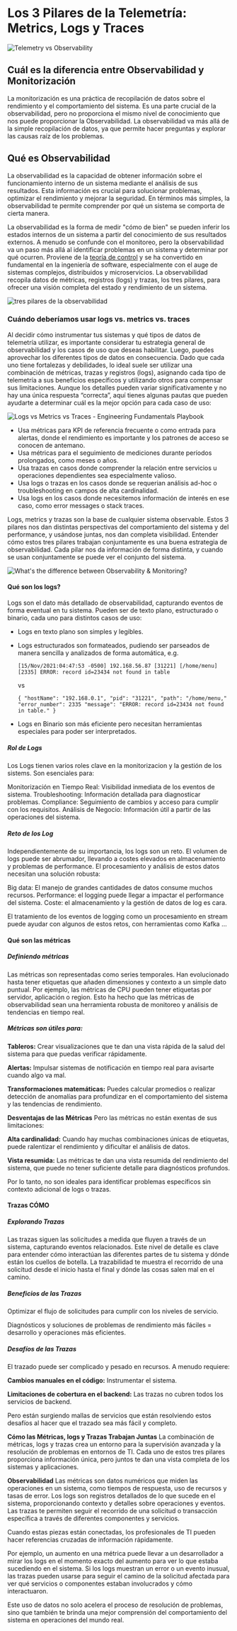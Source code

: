 # Los 3 Pilares de la Telemetría: Metrics, Logs y Traces

![Telemetry vs Observability](https://i.imgur.com/kQTQlc6.png)

## Cuál es la diferencia entre Observabilidad y Monitorización

La monitorización es una práctica de recopilación de datos sobre el rendimiento y el comportamiento del sistema. Es una parte crucial de la observabilidad, pero no proporciona el mismo nivel de conocimiento que nos puede proporcionar la Observabilidad.  La observabilidad va más allá de la simple recopilación de datos, ya que permite hacer preguntas y explorar las causas raíz de los problemas.

## Qué es Observabilidad

La observabilidad es la capacidad de obtener información sobre el funcionamiento interno de un sistema mediante el análisis de sus resultados. Esta información es crucial para solucionar problemas, optimizar el rendimiento y mejorar la seguridad. En términos más simples, la observabilidad te permite comprender por qué un sistema se comporta de cierta manera.

La observabilidad es la forma de medir "cómo de bien" se pueden inferir los estados internos de un sistema a partir del conocimiento de sus resultados externos. A menudo se confunde con el monitoreo, pero la observabilidad va un paso más allá al identificar problemas en un sistema y determinar por qué ocurren. Proviene de la [teoría de control](https://www.controltheory.com/) y se ha convertido en fundamental en la ingeniería de software, especialmente con el auge de sistemas complejos, distribuidos y microservicios. La observabilidad recopila datos de métricas, registros (logs) y trazas, los tres pilares, para ofrecer una visión completa del estado y rendimiento de un sistema.

![tres pilares de la observabilidad](assets/20250304_134008_observability-metrics-image3.jpg)

### Cuándo deberíamos usar logs vs. metrics vs. traces

Al decidir cómo instrumentar tus sistemas y qué tipos de datos de telemetría utilizar, es importante considerar tu estrategia general de observabilidad y los casos de uso que deseas habilitar. Luego, puedes aprovechar los diferentes tipos de datos en consecuencia. Dado que cada uno tiene fortalezas y debilidades, lo ideal suele ser utilizar una combinación de métricas, trazas y registros (logs), asignando cada tipo de telemetría a sus beneficios específicos y utilizando otros para compensar sus limitaciones. Aunque los detalles pueden variar significativamente y no hay una única respuesta “correcta”, aquí tienes algunas pautas que pueden ayudarte a determinar cuál es la mejor opción para cada caso de uso:

![Logs vs Metrics vs Traces - Engineering Fundamentals Playbook](https://microsoft.github.io/code-with-engineering-playbook/observability/images/signals.png)

* Usa métricas para KPI de referencia frecuente o como entrada para alertas, donde el rendimiento es importante y los patrones de acceso se conocen de antemano.
* Usa métricas para el seguimiento de mediciones durante períodos prolongados, como meses o años.
* Usa trazas en casos donde comprender la relación entre servicios u operaciones dependientes sea especialmente valioso.
* Usa logs o trazas en los casos donde se requerian análisis ad-hoc o troubleshooting en campos de alta cardinalidad.
* Usa logs en los casos donde  necesitemos información de interés en ese caso, como error messages o stack traces.

Logs, metrics y trazas son la base de cualquier sistema observable. Estos 3 pilares nos dan distintas perspectivas del comportamiento del sistema y del performance, y usándose juntas, nos dan completa visibilidad. Entender cómo estos tres pilares trabajan conjuntamente es una buena estrategia de observabilidad. Cada pilar nos da información de forma distinta, y cuando se usan conjuntamente se puede ver el conjunto del sistema.

![What's the difference between Observability & Monitoring?](https://cdn.hashnode.com/res/hashnode/image/upload/v1647291632379/i5JsLfShU.png?auto=compress,format&format=webp)

#### Qué son los logs?

Logs son el dato más detallado de observabilidad, capturando eventos de forma eventual en tu sistema. Pueden ser de texto plano, estructurado o binario, cada uno para distintos casos de uso:

* Logs en texto plano son simples y legibles.
* Logs estructurados son formateados, pudiendo ser parseados de manera sencilla y analizados de forma automática, e.g.

  `[15/Nov/2021:04:47:53 -0500] 192.168.56.87 [31221] [/home/menu] [2335] ERROR: record id=23434 not found in table`

  vs

  `{ "hostName": "192.168.0.1", "pid": "31221", "path": "/home/menu," "error_number": 2335 "message": "ERROR: record id=23434 not found in table." }`
* Logs en Binario son más eficiente pero necesitan herramientas especiales para poder ser interpretados.

##### Rol de Logs

Los Logs tienen varios roles clave en la monitorizacion y la gestión de los sistems. Son esenciales para:

Monitorización en Tiempo Real: Visibilidad inmediata de los eventos de sistema.
Troubleshooting: Información detallada para diagnosticar problemas.
Compliance: Seguimiento de cambios y acceso para cumplir con los requisitos.
Análisis de Negocio: Información útil a partir de las operaciones del sistema. 

##### Reto de los Log

Independientemente de su importancia, los logs son un reto. El volumen de logs puede ser abrumador, llevando a costes elevados en almacenamiento y problemas de performance. El procesamiento y análisis de estos datos necesitan una solución robusta:

Big data: El manejo de grandes cantidades de datos consume muchos recursos.
Performance: el logging puede llegar a impactar el performance del sistema.
Coste: el almacenamiento y la gestión de datos de log es cara.

El tratamiento de los eventos de logging como un procesamiento en stream puede ayudar con algunos de estos retos, con herramientas como Kafka ...

#### Qué son las métricas

##### Definiendo métricas

Las métricas son representadas como series temporales. Han evolucionado hasta tener etiquetas que añaden dimensiones y contexto a un simple dato puntual. Por ejemplo, las métricas de CPU pueden tener etiquetas por servidor, aplicación o region. Esto ha hecho que las métricas de observabilidad sean una herramienta robusta de monitoreo y análisis de tendencias en tiempo real.


##### **Métricas son útiles para:**

**Tableros:** Crear visualizaciones que te dan una vista rápida de la salud del sistema para que puedas verificar rápidamente.

**Alertas:** Impulsar sistemas de notificación en tiempo real para avisarte cuando algo va mal.

**Transformaciones matemáticas:** Puedes calcular promedios o realizar detección de anomalías para profundizar en el comportamiento del sistema y las tendencias de rendimiento.

**Desventajas de las Métricas**
Pero las métricas no están exentas de sus limitaciones:

**Alta cardinalidad:** Cuando hay muchas combinaciones únicas de etiquetas, puede ralentizar el rendimiento y dificultar el análisis de datos.

**Vista resumida:** Las métricas te dan una vista resumida del rendimiento del sistema, que puede no tener suficiente detalle para diagnósticos profundos.

Por lo tanto, no son ideales para identificar problemas específicos sin contexto adicional de logs o trazas.

#### **Trazas CÓMO**

##### **Explorando Trazas**

Las trazas siguen las solicitudes a medida que fluyen a través de un sistema, capturando eventos relacionados. Este nivel de detalle es clave para entender cómo interactúan las diferentes partes de tu sistema y dónde están los cuellos de botella. La trazabilidad te muestra el recorrido de una solicitud desde el inicio hasta el final y dónde las cosas salen mal en el camino.

##### **Beneficios de las Trazas**

Optimizar el flujo de solicitudes para cumplir con los niveles de servicio.

Diagnósticos y soluciones de problemas de rendimiento más fáciles = desarrollo y operaciones más eficientes.

##### **Desafíos de las Trazas**

El trazado puede ser complicado y pesado en recursos. A menudo requiere:

**Cambios manuales en el código:** Instrumentar el sistema.

**Limitaciones de cobertura en el backend:** Las trazas no cubren todos los servicios de backend.

Pero están surgiendo mallas de servicios que están resolviendo estos desafíos al hacer que el trazado sea más fácil y completo.

**Cómo las Métricas, logs y Trazas Trabajan Juntas**
La combinación de métricas, logs y trazas crea un entorno para la supervisión avanzada y la resolución de problemas en entornos de TI. Cada uno de estos tres pilares proporciona información única, pero juntos te dan una vista completa de los sistemas y aplicaciones.

**Observabilidad**
Las métricas son datos numéricos que miden las operaciones en un sistema, como tiempos de respuesta, uso de recursos y tasas de error. Los logs son registros detallados de lo que sucede en el sistema, proporcionando contexto y detalles sobre operaciones y eventos. Las trazas te permiten seguir el recorrido de una solicitud o transacción específica a través de diferentes componentes y servicios.

Cuando estas piezas están conectadas, los profesionales de TI pueden hacer referencias cruzadas de información rápidamente.

Por ejemplo, un aumento en una métrica puede llevar a un desarrollador a mirar los logs en el momento exacto del aumento para ver lo que estaba sucediendo en el sistema. Si los logs muestran un error o un evento inusual, las trazas pueden usarse para seguir el camino de la solicitud afectada para ver qué servicios o componentes estaban involucrados y cómo interactuaron.

Este uso de datos no solo acelera el proceso de resolución de problemas, sino que también te brinda una mejor comprensión del comportamiento del sistema en operaciones del mundo real.

